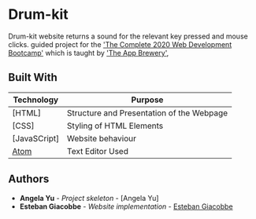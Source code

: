 # Drum-kit

Drum-kit website returns a sound for the relevant key pressed and mouse clicks. 
guided project for the ['The Complete 2020 Web Development Bootcamp'](https://www.udemy.com/course/the-complete-web-development-bootcamp/) which is taught by ['The App Brewery'](https://www.appbrewery.co/),


## Built With

Technology | Purpose
------------ | -------------
[HTML] | Structure and Presentation of the Webpage
[CSS] | Styling of HTML Elements
[JavaSCript] | Website behaviour
[Atom](https://atom.io/) | Text Editor Used


## Authors

- **Angela Yu** - _Project skeleton_ - [Angela Yu]
- **Esteban Giacobbe** - _Website implementation_ - [Esteban Giacobbe](https://github.com/EstebanGiacobbe)
